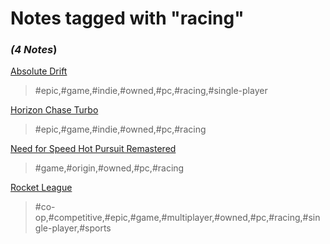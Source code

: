 # Notes tagged with "racing"

### _(4 Notes_)

[Absolute Drift](./../Absolute%20Drift.html)
> #epic,#game,#indie,#owned,#pc,#racing,#single-player

[Horizon Chase Turbo](./../Horizon%20Chase%20Turbo.html)
> #epic,#game,#indie,#owned,#pc,#racing

[Need for Speed Hot Pursuit Remastered](./../Need%20for%20Speed%20Hot%20Pursuit%20Remastered.html)
> #game,#origin,#owned,#pc,#racing

[Rocket League](./../Rocket%20League.html)
> #co-op,#competitive,#epic,#game,#multiplayer,#owned,#pc,#racing,#single-player,#sports

